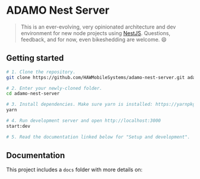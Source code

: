 # ADAMO Nest Server

> This is an ever-evolving, very opinionated architecture and dev environment for new node projects using [NestJS](https://nestjs.com). Questions, feedback, and for now, even bikeshedding are welcome. 😄

## Getting started

```bash
# 1. Clone the repository.
git clone https://github.com/HAWMobileSystems/adamo-nest-server.git adamo-nest-server

# 2. Enter your newly-cloned folder.
cd adamo-nest-server

# 3. Install dependencies. Make sure yarn is installed: https://yarnpkg.com/lang/en/docs/install
yarn

# 4. Run development server and open http://localhost:3000
start:dev

# 5. Read the documentation linked below for "Setup and development".
```

## Documentation

This project includes a `docs` folder with more details on:
